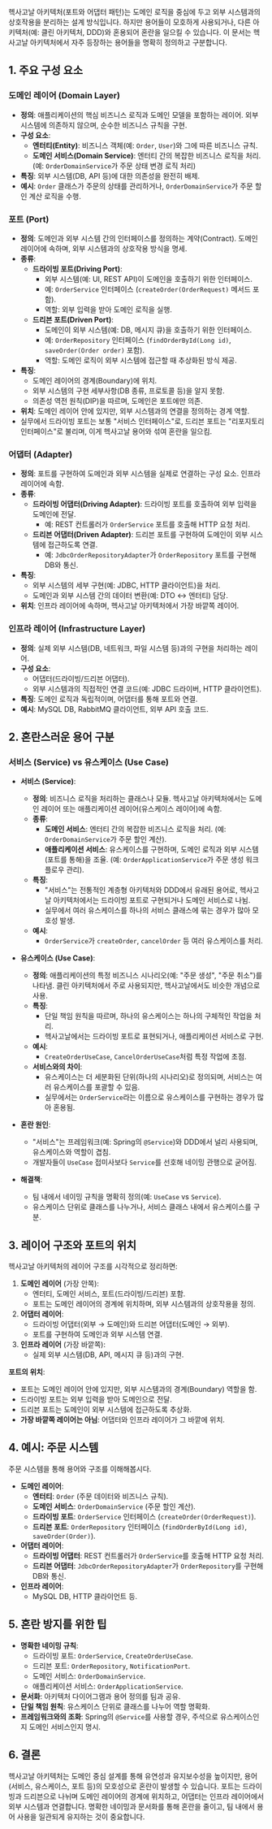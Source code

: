 

헥사고날 아키텍처(포트와 어댑터 패턴)는 도메인 로직을 중심에 두고 외부 시스템과의 상호작용을 분리하는 설계 방식입니다. 하지만 용어들이 모호하게 사용되거나, 다른 아키텍처(예: 클린 아키텍처, DDD)와 혼용되어 혼란을 일으킬 수 있습니다. 이 문서는 헥사고날 아키텍처에서 자주 등장하는 용어들을 명확히 정의하고 구분합니다.

## 1. 주요 구성 요소

### 도메인 레이어 (Domain Layer)
- **정의**: 애플리케이션의 핵심 비즈니스 로직과 도메인 모델을 포함하는 레이어. 외부 시스템에 의존하지 않으며, 순수한 비즈니스 규칙을 구현.
- **구성 요소**:
  - **엔터티(Entity)**: 비즈니스 객체(예: `Order`, `User`)와 그에 따른 비즈니스 규칙.
  - **도메인 서비스(Domain Service)**: 엔터티 간의 복잡한 비즈니스 로직을 처리. (예: `OrderDomainService`가 주문 상태 변경 로직 처리)
- **특징**: 외부 시스템(DB, API 등)에 대한 의존성을 완전히 배제.
- **예시**: `Order` 클래스가 주문의 상태를 관리하거나, `OrderDomainService`가 주문 할인 계산 로직을 수행.

### 포트 (Port)
- **정의**: 도메인과 외부 시스템 간의 인터페이스를 정의하는 계약(Contract). 도메인 레이어에 속하며, 외부 시스템과의 상호작용 방식을 명세.
- **종류**:
  - **드라이빙 포트(Driving Port)**:
    - 외부 시스템(예: UI, REST API)이 도메인을 호출하기 위한 인터페이스.
    - 예: `OrderService` 인터페이스 (`createOrder(OrderRequest)` 메서드 포함).
    - 역할: 외부 입력을 받아 도메인 로직을 실행.
  - **드리븐 포트(Driven Port)**:
    - 도메인이 외부 시스템(예: DB, 메시지 큐)을 호출하기 위한 인터페이스.
    - 예: `OrderRepository` 인터페이스 (`findOrderById(Long id)`, `saveOrder(Order order)` 포함).
    - 역할: 도메인 로직이 외부 시스템에 접근할 때 추상화된 방식 제공.
- **특징**:
  - 도메인 레이어의 경계(Boundary)에 위치.
  - 외부 시스템의 구현 세부사항(DB 종류, 프로토콜 등)을 알지 못함.
  - 의존성 역전 원칙(DIP)을 따르며, 도메인은 포트에만 의존.
- **위치**: 도메인 레이어 안에 있지만, 외부 시스템과의 연결을 정의하는 경계 역할.
- 실무에서 드라이빙 포트는 보통 "서비스 인터페이스"로, 드리븐 포트는 "리포지토리 인터페이스"로 불리며, 이게 헥사고날 용어와 섞여 혼란을 일으킴.

### 어댑터 (Adapter)
- **정의**: 포트를 구현하여 도메인과 외부 시스템을 실제로 연결하는 구성 요소. 인프라 레이어에 속함.
- **종류**:
  - **드라이빙 어댑터(Driving Adapter)**: 드라이빙 포트를 호출하여 외부 입력을 도메인에 전달.
    - 예: REST 컨트롤러가 `OrderService` 포트를 호출해 HTTP 요청 처리.
  - **드리븐 어댑터(Driven Adapter)**: 드리븐 포트를 구현하여 도메인이 외부 시스템에 접근하도록 연결.
    - 예: `JdbcOrderRepositoryAdapter`가 `OrderRepository` 포트를 구현해 DB와 통신.
- **특징**:
  - 외부 시스템의 세부 구현(예: JDBC, HTTP 클라이언트)을 처리.
  - 도메인과 외부 시스템 간의 데이터 변환(예: DTO ↔ 엔터티) 담당.
- **위치**: 인프라 레이어에 속하며, 헥사고날 아키텍처에서 가장 바깥쪽 레이어.

### 인프라 레이어 (Infrastructure Layer)
- **정의**: 실제 외부 시스템(DB, 네트워크, 파일 시스템 등)과의 구현을 처리하는 레이어.
- **구성 요소**:
  - 어댑터(드라이빙/드리븐 어댑터).
  - 외부 시스템과의 직접적인 연결 코드(예: JDBC 드라이버, HTTP 클라이언트).
- **특징**: 도메인 로직과 독립적이며, 어댑터를 통해 포트와 연결.
- **예시**: MySQL DB, RabbitMQ 클라이언트, 외부 API 호출 코드.

## 2. 혼란스러운 용어 구분

### 서비스 (Service) vs 유스케이스 (Use Case)
- **서비스 (Service)**:
  - **정의**: 비즈니스 로직을 처리하는 클래스나 모듈. 헥사고날 아키텍처에서는 도메인 레이어 또는 애플리케이션 레이어(유스케이스 레이어)에 속함.
  - **종류**:
    - **도메인 서비스**: 엔터티 간의 복잡한 비즈니스 로직을 처리. (예: `OrderDomainService`가 주문 할인 계산).
    - **애플리케이션 서비스**: 유스케이스를 구현하며, 도메인 로직과 외부 시스템(포트를 통해)을 조율. (예: `OrderApplicationService`가 주문 생성 워크플로우 관리).
  - **특징**:
    - "서비스"는 전통적인 계층형 아키텍처와 DDD에서 유래된 용어로, 헥사고날 아키텍처에서는 드라이빙 포트로 구현되거나 도메인 서비스로 나뉨.
    - 실무에서 여러 유스케이스를 하나의 서비스 클래스에 묶는 경우가 많아 모호성 발생.
  - **예시**:
    - `OrderService`가 `createOrder`, `cancelOrder` 등 여러 유스케이스를 처리.

- **유스케이스 (Use Case)**:
  - **정의**: 애플리케이션의 특정 비즈니스 시나리오(예: "주문 생성", "주문 취소")를 나타냄. 클린 아키텍처에서 주로 사용되지만, 헥사고날에서도 비슷한 개념으로 사용.
  - **특징**:
    - 단일 책임 원칙을 따르며, 하나의 유스케이스는 하나의 구체적인 작업을 처리.
    - 헥사고날에서는 드라이빙 포트로 표현되거나, 애플리케이션 서비스로 구현.
  - **예시**:
    - `CreateOrderUseCase`, `CancelOrderUseCase`처럼 특정 작업에 초점.
  - **서비스와의 차이**:
    - 유스케이스는 더 세분화된 단위(하나의 시나리오)로 정의되며, 서비스는 여러 유스케이스를 포괄할 수 있음.
    - 실무에서는 `OrderService`라는 이름으로 유스케이스를 구현하는 경우가 많아 혼용됨.

- **혼란 원인**:
  - "서비스"는 프레임워크(예: Spring의 `@Service`)와 DDD에서 널리 사용되며, 유스케이스와 역할이 겹침.
  - 개발자들이 `UseCase` 접미사보다 `Service`를 선호해 네이밍 관행으로 굳어짐.
- **해결책**:
  - 팀 내에서 네이밍 규칙을 명확히 정의(예: `UseCase` vs `Service`).
  - 유스케이스 단위로 클래스를 나누거나, 서비스 클래스 내에서 유스케이스를 구분.

## 3. 레이어 구조와 포트의 위치
헥사고날 아키텍처의 레이어 구조를 시각적으로 정리하면:

1. **도메인 레이어** (가장 안쪽):
   - 엔터티, 도메인 서비스, 포트(드라이빙/드리븐) 포함.
   - 포트는 도메인 레이어의 경계에 위치하며, 외부 시스템과의 상호작용을 정의.
2. **어댑터 레이어**:
   - 드라이빙 어댑터(외부 → 도메인)와 드리븐 어댑터(도메인 → 외부).
   - 포트를 구현하여 도메인과 외부 시스템 연결.
3. **인프라 레이어** (가장 바깥쪽):
   - 실제 외부 시스템(DB, API, 메시지 큐 등)과의 구현.

**포트의 위치**:
- 포트는 도메인 레이어 안에 있지만, 외부 시스템과의 경계(Boundary) 역할을 함.
- 드라이빙 포트는 외부 입력을 받아 도메인으로 전달.
- 드리븐 포트는 도메인이 외부 시스템에 접근하도록 추상화.
- **가장 바깥쪽 레이어는 아님**: 어댑터와 인프라 레이어가 그 바깥에 위치.

## 4. 예시: 주문 시스템
주문 시스템을 통해 용어와 구조를 이해해봅시다.

- **도메인 레이어**:
  - **엔터티**: `Order` (주문 데이터와 비즈니스 규칙).
  - **도메인 서비스**: `OrderDomainService` (주문 할인 계산).
  - **드라이빙 포트**: `OrderService` 인터페이스 (`createOrder(OrderRequest)`).
  - **드리븐 포트**: `OrderRepository` 인터페이스 (`findOrderById(Long id)`, `saveOrder(Order)`).
- **어댑터 레이어**:
  - **드라이빙 어댑터**: REST 컨트롤러가 `OrderService`를 호출해 HTTP 요청 처리.
  - **드리븐 어댑터**: `JdbcOrderRepositoryAdapter`가 `OrderRepository`를 구현해 DB와 통신.
- **인프라 레이어**:
  - MySQL DB, HTTP 클라이언트 등.

## 5. 혼란 방지를 위한 팁
- **명확한 네이밍 규칙**:
  - 드라이빙 포트: `OrderService`, `CreateOrderUseCase`.
  - 드리븐 포트: `OrderRepository`, `NotificationPort`.
  - 도메인 서비스: `OrderDomainService`.
  - 애플리케이션 서비스: `OrderApplicationService`.
- **문서화**: 아키텍처 다이어그램과 용어 정의를 팀과 공유.
- **단일 책임 원칙**: 유스케이스 단위로 클래스를 나누어 역할 명확화.
- **프레임워크와의 조화**: Spring의 `@Service`를 사용할 경우, 주석으로 유스케이스인지 도메인 서비스인지 명시.

## 6. 결론
헥사고날 아키텍처는 도메인 중심 설계를 통해 유연성과 유지보수성을 높이지만, 용어(서비스, 유스케이스, 포트 등)의 모호성으로 혼란이 발생할 수 있습니다. 포트는 드라이빙과 드리븐으로 나뉘며 도메인 레이어의 경계에 위치하고, 어댑터는 인프라 레이어에서 외부 시스템과 연결합니다. 명확한 네이밍과 문서화를 통해 혼란을 줄이고, 팀 내에서 용어 사용을 일관되게 유지하는 것이 중요합니다.